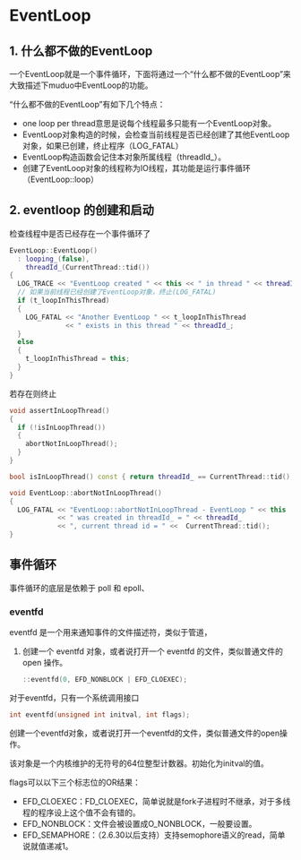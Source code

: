 # EventLoop

## 1. 什么都不做的EventLoop

一个EventLoop就是一个事件循环，下面将通过一个“什么都不做的EventLoop”来大致描述下muduo中EventLoop的功能。

“什么都不做的EventLoop”有如下几个特点：

* one loop per thread意思是说每个线程最多只能有一个EventLoop对象。
* EventLoop对象构造的时候，会检查当前线程是否已经创建了其他EventLoop对象，如果已创建，终止程序（LOG_FATAL）
* EventLoop构造函数会记住本对象所属线程（threadId_）。
* 创建了EventLoop对象的线程称为IO线程，其功能是运行事件循环（EventLoop::loop）

## 2. eventloop 的创建和启动

检查线程中是否已经存在一个事件循环了
```c++
EventLoop::EventLoop()
  : looping_(false),
    threadId_(CurrentThread::tid())
{
  LOG_TRACE << "EventLoop created " << this << " in thread " << threadId_;
  // 如果当前线程已经创建了EventLoop对象，终止(LOG_FATAL)
  if (t_loopInThisThread)
  {
    LOG_FATAL << "Another EventLoop " << t_loopInThisThread
              << " exists in this thread " << threadId_;
  }
  else
  {
    t_loopInThisThread = this;
  }
}
```

若存在则终止
```c++
void assertInLoopThread()
{
  if (!isInLoopThread())
  {
    abortNotInLoopThread();
  }
}

bool isInLoopThread() const { return threadId_ == CurrentThread::tid(); }

void EventLoop::abortNotInLoopThread()
{
  LOG_FATAL << "EventLoop::abortNotInLoopThread - EventLoop " << this
            << " was created in threadId_ = " << threadId_
            << ", current thread id = " <<  CurrentThread::tid();
} 
```

## 事件循环

事件循环的底层是依赖于 poll 和 epoll、


### eventfd

eventfd 是一个用来通知事件的文件描述符，类似于管道，

1. 创建一个 eventfd 对象，或者说打开一个 eventfd 的文件，类似普通文件的 open 操作。
    ```c
    ::eventfd(0, EFD_NONBLOCK | EFD_CLOEXEC);
    ```

对于eventfd，只有一个系统调用接口
```c
int eventfd(unsigned int initval, int flags);
```
创建一个eventfd对象，或者说打开一个eventfd的文件，类似普通文件的open操作。

该对象是一个内核维护的无符号的64位整型计数器。初始化为initval的值。

flags可以以下三个标志位的OR结果：

* EFD_CLOEXEC：FD_CLOEXEC，简单说就是fork子进程时不继承，对于多线程的程序设上这个值不会有错的。
* EFD_NONBLOCK：文件会被设置成O_NONBLOCK，一般要设置。
* EFD_SEMAPHORE：（2.6.30以后支持）支持semophore语义的read，简单说就值递减1。



